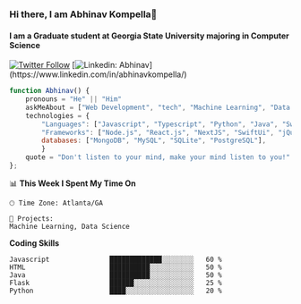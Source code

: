### Hi there, I am Abhinav Kompella👋

#### I am a Graduate student at Georgia State University majoring in Computer Science

[![Twitter Follow](https://img.shields.io/twitter/follow/misteranmol?label=Follow)](https://twitter.com/intent/follow?screen_name=kompellabhinav)
[![Linkedin: Abhinav]([https://cdn5.vectorstock.com/i/thumb-large/99/09/linkedin-social-media-icon-design-template-vector-22339909.jpg](https://www.citypng.com/photo/12384/hd-linkedin-official-logo-transparent-background))](https://www.linkedin.com/in/abhinavkompella/)


```javascript
function Abhinav() {
    pronouns = "He" || "Him"
    askMeAbout = ["Web Development", "tech", "Machine Learning", "Data Science"],
    technologies = {
        "Languages": ["Javascript", "Typescript", "Python", "Java", "Swift, "HTML", "CSS", "Dart", "Flask", "SQL"],
        "Frameworks": ["Node.js", "React.js", "NextJS", "SwiftUi", "jQuery", "Mongoose", "Flutter", "Flask", "Docker", "Anglular.js"],
        databases: ["MongoDB", "MySQL", "SQLite", "PostgreSQL"],
        }
    quote = "Don't listen to your mind, make your mind listen to you!"
};
```

📊 **This Week I Spent My Time On** 

```text
🕑︎ Time Zone: Atlanta/GA

💬 Projects: 
Machine Learning, Data Science
```

**Coding Skills** 

```text
Javascript               █████████████░░░░░░░░   60 % 
HTML                     ██████████░░░░░░░░░░░   50 % 
Java                     ██████████░░░░░░░░░░░   50 % 
Flask                    ██████░░░░░░░░░░░░░░░   25 % 
Python                   ████░░░░░░░░░░░░░░░░░   20 % 
```
